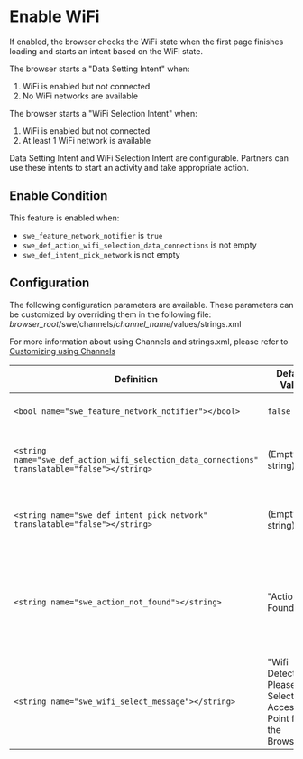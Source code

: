 # Enable WiFi
If enabled, the browser checks the WiFi state when the first page finishes loading and starts an intent based on the WiFi state.

The browser starts a "Data Setting Intent" when:

1. WiFi is enabled but not connected
2. No WiFi networks are available

The browser starts a "WiFi Selection Intent" when:

1. WiFi is enabled but not connected
2. At least 1 WiFi network is available

Data Setting Intent and WiFi Selection Intent are configurable. Partners can use these intents to start an activity and take appropriate action.

## Enable Condition
This feature is enabled when:

* `swe_feature_network_notifier` is `true`
* `swe_def_action_wifi_selection_data_connections` is not empty
* `swe_def_intent_pick_network` is not empty

## Configuration
The following configuration parameters are available. These parameters can be customized by overriding them in the following file:
*browser_root*/swe/channels/*channel_name*/values/strings.xml

For more information about using Channels and strings.xml, please refer to [Customizing using Channels](channels.md)

| Definition | Default Value | Description |
|---|---|---|
| `<bool name="swe_feature_network_notifier"></bool>` | `false` | Set to `true` to enable the feature |
| `<string name="swe_def_action_wifi_selection_data_connections" translatable="false"></string> ` | (Empty string) | Intent string to start "Data Setting Intent" |
| `<string name="swe_def_intent_pick_network" translatable="false"></string>` | (Empty string) | Intent string to start "WiFi Selection Intent" |
| `<string name="swe_action_not_found"></string>` | "Action Not Found" | Toast message to display when an Activity with provided Intent failed to start. |
| `<string name="swe_wifi_select_message"></string>` | "Wifi Detected!\n Please Select Wifi Access Point for the Browser" | Toast message to display before "WiFi Selection Intent" is started. |
